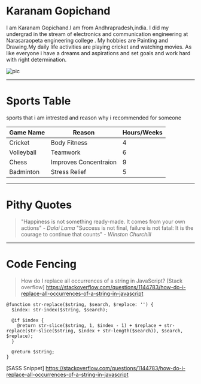 # Karanam Gopichand

 I am Karanam Gopichand.I am from Andhrapradesh,india. I did my undergrad in the stream of electronics and communication engineering at Narasaraopeta engineering college . My hobbies are Painting and Drawing.My daily life activities are playing cricket and watching movies. As like everyone i have a dreams and aspirations and set goals and work hard with right determination.
 
 ![pic](https://github.com/KaranamGopichand/my2-Karanam/assets/142835911/55172788-10a7-429f-a206-92c42d874f57)

 ---------------------------------------------------------------------

 # Sports Table

 sports that i am intrested and  reason why i recommended for someone 

 | Game Name       |   Reason                      | Hours/Weeks      |
 | --------------- |  ---------------------------- | ---------------- |
 | Cricket         |  Body Fitness                 |      4           |
 | Volleyball      |  Teamwork                     |      6           |
 | Chess           |  Improves Concentraion        |      9           |
 | Badminton       |  Stress Relief                |      5           |

-----------------------------------------------------------------------

# Pithy Quotes

> "Happiness is not something ready-made. It comes from your own actions" - *Dalai Lama*
> "Success is not final, failure is not fatal: It is the courage to continue that counts" - *Winston Churchill*

-------------------------------------------------------------------------
# Code Fencing
> How do I replace all occurrences of a string in JavaScript?
[Stack overflow]
<https://stackoverflow.com/questions/1144783/how-do-i-replace-all-occurrences-of-a-string-in-javascript>

```
@function str-replace($string, $search, $replace: '') {
  $index: str-index($string, $search);
  
  @if $index {
    @return str-slice($string, 1, $index - 1) + $replace + str-replace(str-slice($string, $index + str-length($search)), $search, $replace);
  }
  
  @return $string;
}
```
[SASS Snippet]
<https://stackoverflow.com/questions/1144783/how-do-i-replace-all-occurrences-of-a-string-in-javascript>









